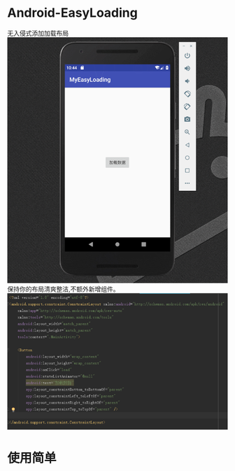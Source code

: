 # Android-EasyLoading
无入侵式添加加载布局
![效果](https://github.com/Rich709394/Android-EasyLoading/blob/master/img/GIF.gif)
保持你的布局清爽整洁,不额外新增组件。
![布局](https://github.com/Rich709394/Android-EasyLoading/blob/master/img/layout.png)

# 使用简单
   
